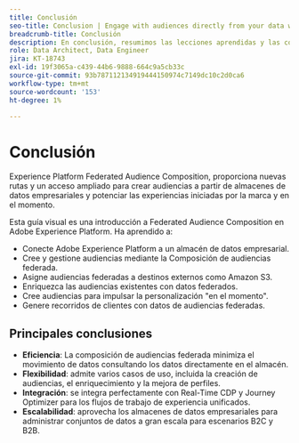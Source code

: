 ```yaml
---
title: Conclusión
seo-title: Conclusion | Engage with audiences directly from your data warehouse using Federated Audience Composition
breadcrumb-title: Conclusión
description: En conclusión, resumimos las lecciones aprendidas y las conclusiones clave.
role: Data Architect, Data Engineer
jira: KT-18743
exl-id: 19f3065a-c439-44b6-9888-664c9a5cb33c
source-git-commit: 93b787112134919444150974c7149dc10c2d0ca6
workflow-type: tm+mt
source-wordcount: '153'
ht-degree: 1%

---
```


# Conclusión

Experience Platform Federated Audience Composition, proporciona nuevas rutas y un acceso ampliado para crear audiencias a partir de almacenes de datos empresariales y potenciar las experiencias iniciadas por la marca y en el momento.

Esta guía visual es una introducción a Federated Audience Composition en Adobe Experience Platform. Ha aprendido a:

- Conecte Adobe Experience Platform a un almacén de datos empresarial.
- Cree y gestione audiencias mediante la Composición de audiencias federada.
- Asigne audiencias federadas a destinos externos como Amazon S3.
- Enriquezca las audiencias existentes con datos federados.
- Cree audiencias para impulsar la personalización &quot;en el momento&quot;.
- Genere recorridos de clientes con datos de audiencias federadas.

## Principales conclusiones

- **Eficiencia**: La composición de audiencias federada minimiza el movimiento de datos consultando los datos directamente en el almacén.
- **Flexibilidad**: admite varios casos de uso, incluida la creación de audiencias, el enriquecimiento y la mejora de perfiles.
- **Integración**: se integra perfectamente con Real-Time CDP y Journey Optimizer para los flujos de trabajo de experiencia unificados.
- **Escalabilidad**: aprovecha los almacenes de datos empresariales para administrar conjuntos de datos a gran escala para escenarios B2C y B2B.
